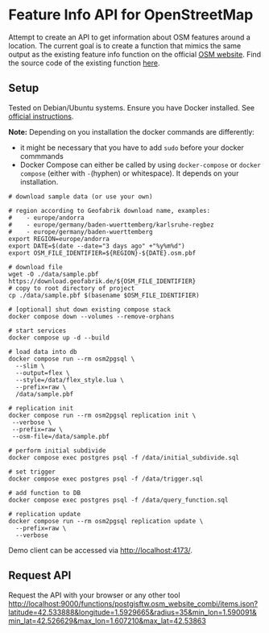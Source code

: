 # Feature Info API for OpenStreetMap

Attempt to create an API to get information about OSM features around a location. The current goal is to create a function that mimics the same output as the existing feature info function on the official [OSM website](https://www.openstreetmap.org). Find the source code of the existing function [here](https://github.com/openstreetmap/openstreetmap-website/blob/6d0c2913326fbfdf3578416853e31d7a950d97ed/app/assets/javascripts/index/query.js#L252-L307).

## Setup

Tested on Debian/Ubuntu systems. Ensure you have Docker installed. See [official instructions](https://docs.docker.com/engine/install/debian/).

**Note:** Depending on you installation the docker commands are differently:

- it might be necessary that you have to add `sudo` before your docker commmands
- Docker Compose can either be called by using `docker-compose` or `docker compose` (either with `-`(hyphen) or whitespace). It depends on your installation.

```shell
# download sample data (or use your own)

# region according to Geofabrik download name, examples:
#    - europe/andorra
#    - europe/germany/baden-wuerttemberg/karlsruhe-regbez
#    - europe/germany/baden-wuerttemberg
export REGION=europe/andorra
export DATE=$(date --date="3 days ago" +"%y%m%d")
export OSM_FILE_IDENTIFIER=${REGION}-${DATE}.osm.pbf

# download file
wget -O ./data/sample.pbf https://download.geofabrik.de/${OSM_FILE_IDENTIFIER}
# copy to root directory of project
cp ./data/sample.pbf $(basename $OSM_FILE_IDENTIFIER)

# [optional] shut down existing compose stack
docker compose down --volumes --remove-orphans

# start services
docker compose up -d --build

# load data into db
docker compose run --rm osm2pgsql \
  --slim \
  --output=flex \
  --style=/data/flex_style.lua \
  --prefix=raw \
  /data/sample.pbf

# replication init
docker compose run --rm osm2pgsql replication init \
 --verbose \
 --prefix=raw \
 --osm-file=/data/sample.pbf

# perform initial subdivide
docker compose exec postgres psql -f /data/initial_subdivide.sql

# set trigger
docker compose exec postgres psql -f /data/trigger.sql

# add function to DB
docker compose exec postgres psql -f /data/query_function.sql

# replication update
docker compose run --rm osm2pgsql replication update \
  --prefix=raw \
  --verbose

```

Demo client can be accessed via <http://localhost:4173/>.

## Request API

Request the API with your browser or any other tool <http://localhost:9000/functions/postgisftw.osm_website_combi/items.json?latitude=42.533888&longitude=1.5929665&radius=35&min_lon=1.590091&min_lat=42.526629&max_lon=1.607210&max_lat=42.53863>
